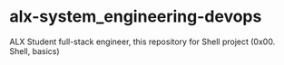 # alx-system_engineering-devops
 ALX Student full-stack engineer, this repository  for Shell project (0x00. Shell, basics)
